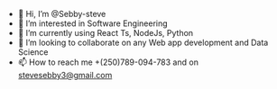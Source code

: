 - 👋 Hi, I’m @Sebby-steve
- 👀 I’m interested in Software Engineering
- 🌱 I’m currently using React Ts, NodeJs, Python
- 💞️ I’m looking to collaborate on any Web app development and Data Science 
- 📫 How to reach me +(250)789-094-783 and on stevesebby3@gmail.com
